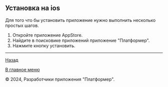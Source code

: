 ## Установка на ios

Для того что бы установить приложение нужно выполнить несколько простых шагов.

1. Откройте приложение AppStore.
2. Найдите в поисковике приложений приложение "Платформер".
3. Нажмите кнопку установить.

---

[Назад](../overview.md)

[В главное меню](../../README.md)

© 2024, Разработчики приложения "Платформер".